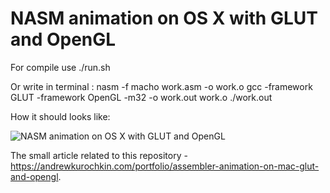 NASM animation on OS X with GLUT and OpenGL
===========================================

For compile use ./run.sh

Or write in terminal :
nasm -f macho work.asm -o work.o
gcc -framework GLUT -framework OpenGL -m32 -o work.out work.o
./work.out

How it should looks like:

![NASM animation on OS X with GLUT and OpenGL](https://andrewkurochkin.com/media/img/post/4/159.png)

The small article related to this repository - https://andrewkurochkin.com/portfolio/assembler-animation-on-mac-glut-and-opengl.
